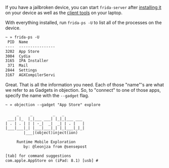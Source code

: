 If you have a jailbroken device, you can start `frida-server` after [installing it](https://www.frida.re/docs/ios/#with-jailbreak) on your device as well as the [client tools](https://www.frida.re/docs/installation/) on your laptop.

With everything installed, run `frida-ps -U` to list all of the processes on the device.

```txt
~ » frida-ps -U
 PID  Name
----  ----------------
3202  App Store
3004  Cydia
3165  IPA Installer
 371  Mail
2844  Settings
3167  AGXCompilerServi
```

Great. That is all the information you need. Each of those "name"'s are what we refer to as Gadgets in objection. So, to "connect" to one of those apps, specify the name with the `--gadget` flag.

```txt
~ » objection --gadget "App Store" explore

     _     _         _   _
 ___| |_  |_|___ ___| |_|_|___ ___
| . | . | | | -_|  _|  _| | . |   |
|___|___|_| |___|___|_| |_|___|_|_|
        |___|(object)inject(ion)

     Runtime Mobile Exploration
        by: @leonjza from @sensepost

[tab] for command suggestions
com.apple.AppStore on (iPad: 8.1) [usb] #
```